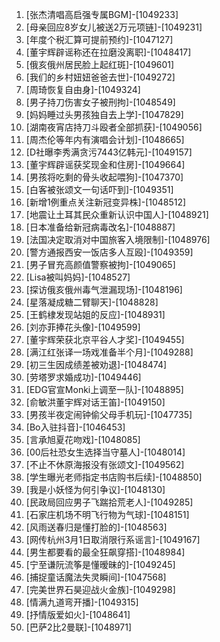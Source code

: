
1. [张杰清唱高启强专属BGM]-[1049233]
1. [母亲回应8岁女儿被送2万元项链]-[1049231]
1. [年度个税汇算可提前预约]-[1047127]
1. [董宇辉辟谣称还在拉磨没离职]-[1048417]
1. [俄亥俄州居民脸上起红斑]-[1049601]
1. [我们的乡村妞妞爸爸去世]-[1049272]
1. [周琦恢复自由身]-[1049324]
1. [男子持刀伤害女子被刑拘]-[1048549]
1. [妈妈睡过头男孩独自去上学]-[1047829]
1. [湖南夜宵店持刀斗殴者全部抓获]-[1049056]
1. [周杰伦等年内有演唱会计划]-[1048665]
1. [D社曝李秀满贪污7443亿韩元]-[1049157]
1. [董宇辉辟谣获奖现金和住房]-[1049664]
1. [男孩将吃剩的骨头收起喂狗]-[1047370]
1. [白客被张颂文一句话吓到]-[1049351]
1. [新增1例重点关注新冠变异株]-[1048512]
1. [地震让土耳其民众重新认识中国人]-[1048921]
1. [日本准备给新冠病毒改名]-[1048887]
1. [法国决定取消对中国旅客入境限制]-[1048976]
1. [警方通报西安一饭店多人互殴]-[1049359]
1. [男子冒充高颜值警察被拘]-[1049065]
1. [Lisa被叫妈妈]-[1048527]
1. [探访俄亥俄州毒气泄漏现场]-[1048196]
1. [星落凝成糖二臂聊天]-[1048828]
1. [王鹤棣发现站姐的反应]-[1048931]
1. [刘亦菲捧花头像]-[1049599]
1. [董宇辉荣获北京平谷人才奖]-[1049455]
1. [满江红张译一场戏准备半个月]-[1049288]
1. [初三生因成绩差被劝退]-[1048474]
1. [劳塔罗求婚成功]-[1049446]
1. [EDG官宣Monki上调至一队]-[1048895]
1. [俞敏洪董宇辉对话王笛]-[1049150]
1. [男孩半夜定闹钟偷父母手机玩]-[1047735]
1. [Bo入驻抖音]-[1046453]
1. [言承旭夏花吻戏]-[1048085]
1. [00后社恐女生选择当守墓人]-[1048014]
1. [不止不休原海报没有张颂文]-[1049562]
1. [学生曝光老师指定书店购书后续]-[1048850]
1. [我是小妖怪为何引争议]-[1048130]
1. [民政局回应男子飞踹拾荒老人]-[1049285]
1. [石家庄机场不明飞行物为气球]-[1048151]
1. [风雨送春归是懂打脸的]-[1048563]
1. [网传杭州3月1日取消限行系谣言]-[1049167]
1. [男生都要看的最全狂飙穿搭]-[1048984]
1. [宁至谦阮流筝是懂暧昧的]-[1049245]
1. [捕捉童话魔法失灵瞬间]-[1047568]
1. [完美世界石昊迎战火金族]-[1049298]
1. [情满九道弯开播]-[1049315]
1. [抒情版爱如火]-[1048641]
1. [巴萨2比2曼联]-[1048971]